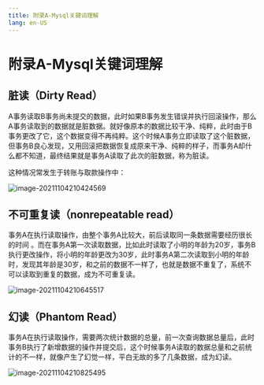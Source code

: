 ```yaml
---
title: 附录A-Mysql关键词理解
lang: en-US
---
```


# 附录A-Mysql关键词理解

## 脏读（Dirty Read）

A事务读取B事务尚未提交的数据，此时如果B事务发生错误并执行回滚操作，那么A事务读取到的数据就是脏数据。就好像原本的数据比较干净、纯粹，此时由于B事务更改了它，这个数据变得不再纯粹。这个时候A事务立即读取了这个脏数据，但事务B良心发现，又用回滚把数据恢复成原来干净、纯粹的样子，而事务A却什么都不知道，最终结果就是事务A读取了此次的脏数据，称为脏读。

这种情况常发生于转账与取款操作中：

![image-20211104210424569](https://gitee.com/sue201982/mysql/raw/master/img/202111042104619.png)

## 不可重复读（nonrepeatable read）

事务A在执行读取操作，由整个事务A比较大，前后读取同一条数据需要经历很长的时间 。而在事务A第一次读取数据，比如此时读取了小明的年龄为20岁，事务B执行更改操作，将小明的年龄更改为30岁，此时事务A第二次读取到小明的年龄时，发现其年龄是30岁，和之前的数据不一样了，也就是数据不重复了，系统不可以读取到重复的数据，成为不可重复读。

![image-20211104210645517](https://gitee.com/sue201982/mysql/raw/master/img/202111042106549.png)

## 幻读（Phantom Read）

事务A在执行读取操作，需要两次统计数据的总量，前一次查询数据总量后，此时事务B执行了新增数据的操作并提交后，这个时候事务A读取的数据总量和之前统计的不一样，就像产生了幻觉一样，平白无故的多了几条数据，成为幻读。

![image-20211104210825495](https://gitee.com/sue201982/mysql/raw/master/img/202111042108528.png)